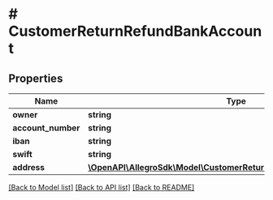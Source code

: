 # # CustomerReturnRefundBankAccount

## Properties

Name | Type | Description | Notes
------------ | ------------- | ------------- | -------------
**owner** | **string** |  | [optional]
**account_number** | **string** |  | [optional]
**iban** | **string** |  | [optional]
**swift** | **string** |  | [optional]
**address** | [**\OpenAPI\AllegroSdk\Model\CustomerReturnRefundBankAccountAddress**](CustomerReturnRefundBankAccountAddress.md) |  | [optional]

[[Back to Model list]](../../README.md#models) [[Back to API list]](../../README.md#endpoints) [[Back to README]](../../README.md)
